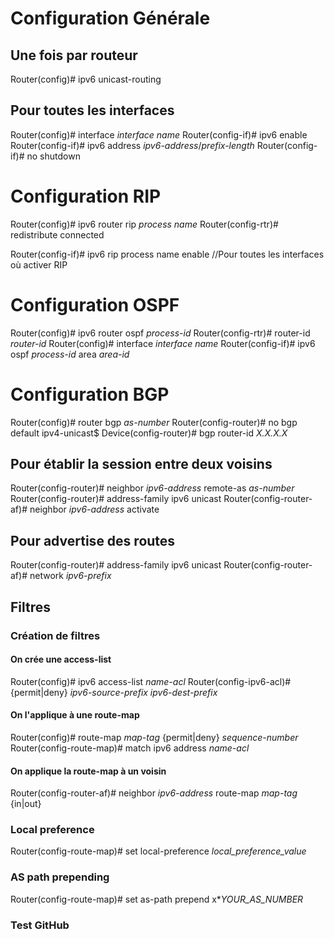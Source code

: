 # Configuration Générale

## Une fois par routeur
Router(config)# ipv6 unicast-routing
## Pour toutes les interfaces
Router(config)# interface _interface name_
Router(config-if)# ipv6 enable
Router(config-if)# ipv6 address _ipv6-address_/_prefix-length_
Router(config-if)# no shutdown
# Configuration RIP

Router(config)# ipv6 router rip _process name_
Router(config-rtr)# redistribute connected

Router(config-if)# ipv6 rip process name enable //Pour toutes les interfaces où activer RIP

# Configuration OSPF

Router(config)# ipv6 router ospf _process-id_
Router(config-rtr)# router-id _router-id_
Router(config)# interface _interface name_
Router(config-if)# ipv6 ospf _process-id_ area _area-id_
# Configuration BGP

Router(config)# router bgp _as-number_
Router(config-router)# no bgp default ipv4-unicast$
Device(config-router)# bgp router-id _X.X.X.X_
## Pour établir la session entre deux voisins
Router(config-router)# neighbor _ipv6-address_ remote-as _as-number_
Router(config-router)# address-family ipv6 unicast
Router(config-router-af)# neighbor _ipv6-address_ activate
## Pour advertise des routes
Router(config-router)# address-family ipv6 unicast
Router(config-router-af)# network _ipv6-prefix_

## Filtres
### Création de filtres
#### On crée une access-list
Router(config)# ipv6 access-list _name-acl_
Router(config-ipv6-acl)# {permit|deny} _ipv6-source-prefix_ _ipv6-dest-prefix_
#### On l'applique à une route-map
Router(config)# route-map _map-tag_ {permit|deny} _sequence-number_
Router(config-route-map)# match ipv6 address _name-acl_
#### On applique la route-map à un voisin
Router(config-router-af)# neighbor _ipv6-address_ route-map _map-tag_ {in|out}
### Local preference
Router(config-route-map)# set local-preference _local_preference_value_
### AS path prepending
Router(config-route-map)# set as-path prepend x*_YOUR_AS_NUMBER_

### Test GitHub
